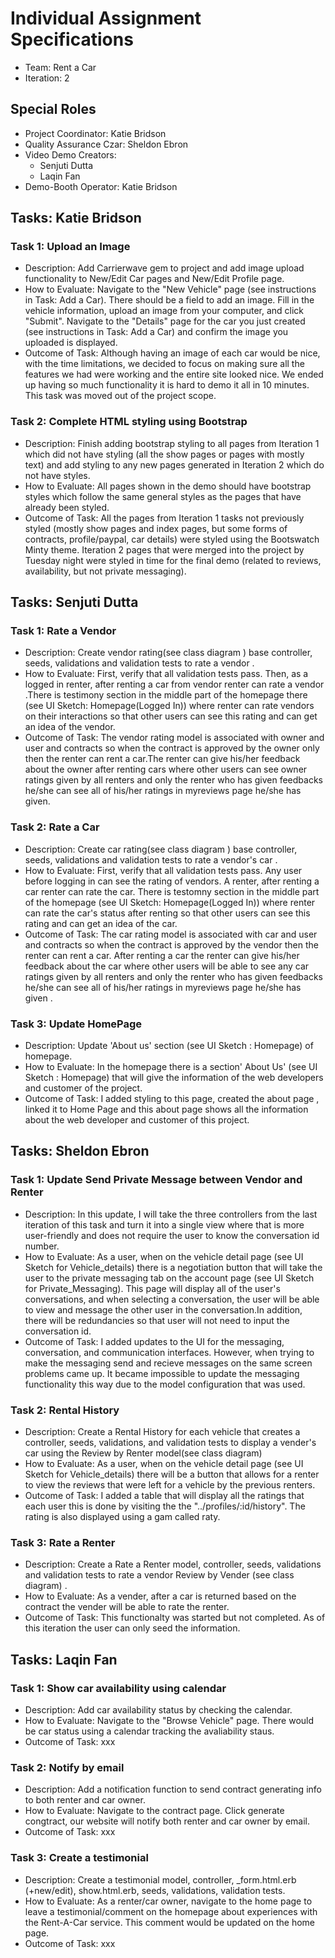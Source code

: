 # Individual Assignment Specifications

- Team: Rent a Car
- Iteration: 2

## Special Roles

- Project Coordinator: Katie Bridson
- Quality Assurance Czar: Sheldon Ebron
- Video Demo Creators:
  - Senjuti Dutta
  - Laqin Fan
- Demo-Booth Operator: Katie Bridson

## Tasks: Katie Bridson
### Task 1: Upload an Image
- Description: Add Carrierwave gem to project and add image upload functionality to New/Edit Car pages and New/Edit Profile page. 
- How to Evaluate: Navigate to the "New Vehicle" page (see instructions in Task: Add a Car). There should be a field to add an image. Fill in the vehicle information, upload an image from your computer, and click "Submit". Navigate to the "Details" page for the car you just created (see instructions in Task: Add a Car) and confirm the image you uploaded is displayed.
- Outcome of Task: Although having an image of each car would be nice, with the time limitations, we decided to focus on making sure all the features we had were working and the entire site looked nice. We ended up having so much functionality it is hard to demo it all in 10 minutes. This task was moved out of the project scope.

### Task 2: Complete HTML styling using Bootstrap
- Description: Finish adding bootstrap styling to all pages from Iteration 1 which did not have styling (all the show pages or pages with mostly text) and add styling to any new pages generated in Iteration 2 which do not have styles. 
- How to Evaluate: All pages shown in the demo should have bootstrap styles which follow the same general styles as the pages that have already been styled.
- Outcome of Task: All the pages from Iteration 1 tasks not previously styled (mostly show pages and index pages, but some forms of contracts, profile/paypal, car details) were styled using the Bootswatch Minty theme. Iteration 2 pages that were merged into the project by Tuesday night were styled in time for the final demo (related to reviews, availability, but not private messaging).

## Tasks:  Senjuti Dutta
### Task 1: Rate a Vendor
- Description: Create vendor rating(see class diagram ) base controller, seeds, validations and validation tests to rate a vendor .
- How to Evaluate: First, verify that all validation tests pass. Then, as a logged in renter, after renting a car from vendor renter can rate a vendor .There is testimony section in the middle part of the homepage there  (see UI Sketch: Homepage(Logged In)) where  renter can rate vendors on their interactions so that other users  can see this rating and can get an idea of the  vendor.
- Outcome of Task: The vendor rating model is associated with owner and user and contracts so when the contract is approved by the owner only then the renter can rent a car.The renter can give his/her feedback about the owner after renting cars where other users can see owner ratings given by all renters and only the renter who has given feedbacks he/she can see all of his/her ratings in myreviews page he/she has given.

### Task 2: Rate a Car
- Description: Create car rating(see class diagram ) base controller, seeds, validations and validation tests to rate a  vendor's car .
- How to Evaluate: First, verify that all validation tests pass. Any user before logging in can see the rating of vendors. A renter, after renting a car renter can rate the car. There is testomny section in  the middle part of the homepage  (see UI Sketch: Homepage(Logged In)) where renter can rate the car's status after renting  so that other users  can see this rating and can get an idea of the car.
- Outcome of Task: The car rating model is associated with car and user and contracts so when the contract is approved by the vendor then the renter can rent a car. After renting a car the renter can give his/her feedback about the car where other users will be able to see any car ratings given by all renters and only the renter who has given feedbacks he/she can see all of his/her ratings in myreviews page he/she has given  .

### Task 3: Update HomePage
- Description: Update 'About us' section (see UI Sketch : Homepage) of homepage.
- How to Evaluate: In the homepage there is a section' About Us' (see UI Sketch : Homepage) that will give the information of the web developers and customer of the project.
- Outcome of Task: I added styling to this page, created the about page , linked it to Home Page and this about page shows all the information about the web developer and customer of this project.


## Tasks: Sheldon Ebron
### Task 1: Update Send Private Message between Vendor and Renter
- Description: In this update,  I will take the three controllers from the last iteration of this task and turn it into a single view where that is more user-friendly and does not require the user to know the conversation id number.  
- How to Evaluate: As a user, when on the vehicle detail page (see UI Sketch for Vehicle_details) there is a negotiation button that will take the user to the private messaging tab on the account page (see UI Sketch for  Private_Messaging). This page will display all of the user's conversations, and when selecting a conversation, the user will be able to view and message the other user in the conversation.In addition, there will be redundancies so that user will not need to input the conversation id. 
- Outcome of Task:  I added updates to the UI for the messaging, conversation, and communication interfaces. However, when trying to make the messaging send and recieve messages on the same screen problems came up. It became impossible to update the messaging functionality this way due to the model configuration that was used. 

### Task 2: Rental History
- Description: Create a Rental History for each vehicle that creates a controller, seeds, validations, and validation tests to display a vender's car using the Review by Renter model(see class diagram) 
- How to Evaluate: As a user, when on the vehicle detail page (see UI Sketch for Vehicle_details) there will be a button that allows for a renter to view the reviews that were left for a vehicle by the previous renters. 
- Outcome of Task: I added a table that will display all the ratings that each user this is done by visiting the the "../profiles/:id/history". The rating is also displayed using a gam called raty.

### Task 3: Rate a Renter
- Description: Create a Rate a Renter model, controller, seeds, validations and validation tests to rate a vendor Review by Vender (see class diagram)  .
- How to Evaluate: As a vender, after a car is returned based on the contract the vender will be able to rate the renter.
- Outcome of Task: This functionalty was started but not completed. As of this iteration the user can only seed the information. 

## Tasks: Laqin Fan
### Task 1: Show car availability using calendar
- Description: Add car availability status by checking the calendar. 
- How to Evaluate: Navigate to the "Browse Vehicle" page. There would be car status using a calendar tracking the avaliability staus.
- Outcome of Task: xxx

### Task 2: Notify by email
- Description: Add a notification function to send contract generating info to both renter and car owner. 
- How to Evaluate: Navigate to the contract page. Click generate congtract, our website will notify both renter and car owner by email.
- Outcome of Task: xxx

### Task 3: Create a testimonial
- Description:  Create a testimonial model, controller, _form.html.erb (+new/edit), show.html.erb, seeds, validations, validation tests. 
- How to Evaluate: As a renter/car owner, navigate to the home page to leave a testimonial/comment on the homepage about  experiences with the Rent-A-Car service. This comment would be updated on the home page.
- Outcome of Task: xxx



